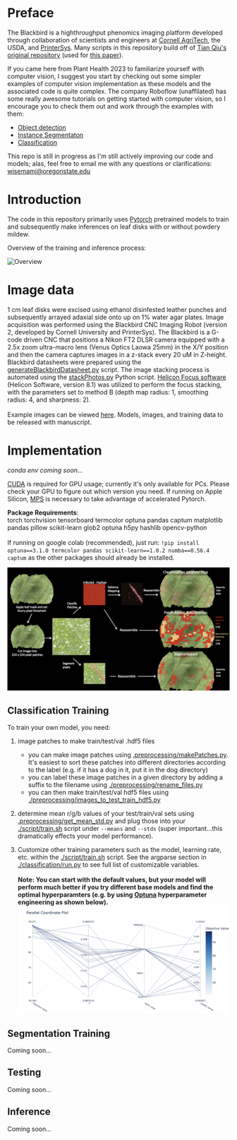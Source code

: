 # Preface
The Blackbird is a highthroughput phenomics imaging platform developed through collaboration of scientists and engineers at [Cornell AgriTech](https://cals.cornell.edu/cornell-agritech), the USDA, and [PrinterSys](https://printersys.com/). Many scripts in this repository build off of [Tian Qiu's original repository](https://github.com/suptimq/Saliency_based_Grape_PM_Quantification) (used for [this paper](https://academic.oup.com/hr/article/doi/10.1093/hr/uhac187/6675613)). 

If you came here from Plant Health 2023 to familiarize yourself with computer vision, I suggest you start by checking out some simpler examples of computer vision implementation as these models and the associated code is quite complex. The company Roboflow (unaffilated) has some really awesome tutorials on getting started with computer vision, so I encourage you to check them out and work through the examples with them: 

* [Object detection](https://www.youtube.com/watch?v=wuZtUMEiKWY)<br>
* [Instance Segmentaton](https://www.youtube.com/watch?v=pFiGSrRtaU4&t=606s)<br>
* [Classification](https://www.youtube.com/watch?v=93kXzUOiYY4)<br>

This repo is still in progress as I'm still actively improving our code and models; alas, feel free to email me with any questions or clarifications: [wisemami@oregonstate.edu](mailto:wisemami@oregonstate.edu) 


# Introduction

The code in this repository primarily uses [Pytorch](https://pytorch.org/get-started/locally/) pretrained models to train and subsequently make inferences on leaf disks with or without powdery mildew. <br>

Overview of the training and inference process: <br>

<img width="836" alt="Overview" src="https://github.com/mswiseman/mildewVision/assets/33985124/6fa10b3c-fd77-43ad-80c3-115785dc5c7a">

# Image data

1 cm leaf disks were excised using ethanol disinfested leather punches and subsequently arrayed adaxial side onto up on 1% water agar plates. Image acquisition was performed using the Blackbird CNC Imaging Robot (version 2, developed by Cornell University and PrinterSys).  The Blackbird is a G-code driven CNC that positions a Nikon FT2 DLSR camera equipped with a 2.5x zoom ultra-macro lens (Venus Optics Laowa 25mm) in the X/Y position and then the camera captures images in a z-stack every 20 uM in Z-height.  Blackbird datasheets were prepared using the [generateBlackbirdDatasheet.py](https://github.com/mswiseman/mildewVision/blob/main/blackbird_processing/generateBlackbirdDatasheet.py) script. The image stacking process is automated using the [stackPhotos.py](https://github.com/mswiseman/mildewVision/blob/main/blackbird_processing/stackPhotos.py) Python script. [Helicon Focus software](https://www.heliconsoft.com/software-downloads/) (Helicon Software, version 8.1) was utilized to perform the focus stacking, with the parameters set to method B (depth map radius: 1, smoothing radius: 4, and sharpness: 2). <br><br>Example images can be viewed [here](https://app.box.com/folder/221778779975?s=cfuosvlzzldi53pbjocjmbnf2ymhrkwa). Models, images, and training data to be released with manuscript. 

# Implementation
*conda env coming soon...*

[CUDA](https://developer.nvidia.com/cuda-toolkit) is required for GPU usage; currently it's only available for PCs. Please check your GPU to figure out which version you need. If running on Apple Silicon, [MPS](https://developer.apple.com/metal/pytorch/) is necessary to take advantage of accelerated Pytorch. <br>

**Package Requirements**: <br>
torch torchvision tensorboard termcolor optuna pandas captum matplotlib pandas pillow scikit-learn glob2 optuna h5py hashlib opencv-python <br><br>If running on google colab (recommended), just run: `!pip install optuna==3.1.0 termcolor pandas scikit-learn==1.0.2 numba==0.56.4 captum` as the other packages should already be installed.  

![overview part 2](https://github.com/mswiseman/mildewVision/blob/main/aps2023_visuals/overview.png)

## Classification Training
To train your own model, you need:<br>

1. image patches to make train/test/val .hdf5 files
   - you can make image patches using [.preprocessing/makePatches.py](https://github.com/mswiseman/mildewVision/blob/main/preprocessing/make_patches.py). It's easiest to sort these patches into different directories according to the label (e.g. if it has a dog in it, put it in the dog directory)
   - you can label these image patches in a given directory by adding a suffix to the filename using [./preprocessing/rename_files.py](https://github.com/mswiseman/mildewVision/blob/main/preprocessing/rename_files.py)
   - you can then make train/test/val hdf5 files using [./preprocessing/images_to_test_train_hdf5.py](https://github.com/mswiseman/mildewVision/blob/main/preprocessing/images_to_test_train_hdf5.py)

2. determine mean r/g/b values of your test/train/val sets using [.preprocessing/get_mean_std.py](https://github.com/mswiseman/mildewVision/blob/main/preprocessing/get_mean_std.py) and plug those into your [./script/train.sh](https://github.com/mswiseman/mildewVision/blob/main/scripts/train.sh) script under `--means` and `--stds` (super important...this dramatically effects your model performance). 

3. Customize other training parameters such as the model, learning rate, etc. within the [./script/train.sh](https://github.com/mswiseman/mildewVision/blob/main/scripts/train.sh) script. See the argparse section in [./classification/run.py](https://github.com/mswiseman/mildewVision/blob/main/classification/run.py) to see full list of customizable variables. <br><br> **Note: You can start with the default values, but your model will perform much better if you try different base models and find the optimal hyperparamters (e.g. by using [Optuna](https://optuna.org/) hyperparameter engineering as shown below).**
![optuna](https://github.com/mswiseman/mildewVision/blob/main/aps2023_visuals/optuna.png)

## Segmentation Training
Coming soon...

## Testing
Coming soon...

## Inference
Coming soon...
